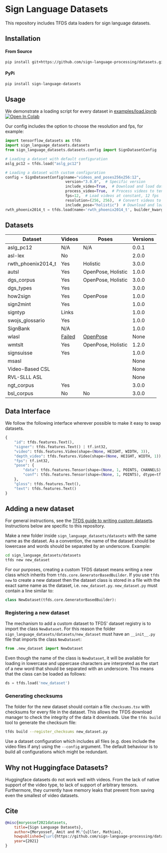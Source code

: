 # Sign Language Datasets

This repository includes TFDS data loaders for sign language datasets.

## Installation

#### From Source

```bash
pip install git+https://github.com/sign-language-processing/datasets.git
```

#### PyPi

```bash
pip install sign-language-datasets
```

## Usage

We demonstrate a loading script for every dataset in [examples/load.ipynb](examples/load.ipynb)
[![Open In Colab](https://colab.research.google.com/assets/colab-badge.svg)](https://colab.research.google.com/github/sign-language-processing/datasets/blob/master/examples/load.ipynb)

Our config includes the option to choose the resolution and fps, for example:

```python
import tensorflow_datasets as tfds
import sign_language_datasets.datasets
from sign_language_datasets.datasets.config import SignDatasetConfig

# Loading a dataset with default configuration
aslg_pc12 = tfds.load("aslg_pc12")

# Loading a dataset with custom configuration
config = SignDatasetConfig(name="videos_and_poses256x256:12",
                           version="3.0.0",  # Specific version
                           include_video=True,  # Download and load dataset videos
                           process_video=True,  # Process videos to tensors, or only save path to video
                           fps=12,  # Load videos at constant, 12 fps
                           resolution=(256, 256),  # Convert videos to a constant resolution, 256x256
                           include_pose="holistic")  # Download and load Holistic pose estimation
rwth_phoenix2014_t = tfds.load(name='rwth_phoenix2014_t', builder_kwargs=dict(config=config))
```

## Datasets

| Dataset            | Videos                                                       | Poses                                                 | Versions |
|--------------------|--------------------------------------------------------------|-------------------------------------------------------|----------|
| aslg_pc12          | N/A                                                          | N/A                                                   | 0.0.1    |
| asl-lex            | No                                                           |                                                     | 2.0.0    |
| rwth_phoenix2014_t | Yes                                                          | Holistic                                              | 3.0.0    |
| autsl              | Yes                                                          | OpenPose, Holistic                                    | 1.0.0    |
| dgs_corpus         | Yes                                                          | OpenPose, Holistic                                    | 3.0.0    |
| dgs_types          | Yes                                                          |                                                       | 3.0.0    |
| how2sign           | Yes                                                          | OpenPose                                              | 1.0.0    |
| sign2mint          | Yes                                                          |                                                       | 1.0.0    |
| signtyp            | Links                                                        |                                                       | 1.0.0    |
| swojs_glossario    | Yes                                                          |                                                       | 1.0.0    |
| SignBank           | N/A                                                          |                                                       | 1.0.0    |
| wlasl              | [Failed](https://github.com/tensorflow/datasets/issues/2960) | [OpenPose](https://github.com/gulvarol/bsl1k/issues/4) | None     |
| wmtslt             | Yes                                                          | OpenPose, Holistic                                    | 1.2.0    |
| signsuisse         | Yes                                                          |                                                       | 1.0.0    |
| msasl              |                                                              |                                                       | None     |
| Video-Based CSL    |                                                              |                                                       | None     |
| RVL-SLLL ASL       |                                                              |                                                       | None     |
| ngt_corpus         | Yes                                                          |                                                       | 3.0.0    |
| bsl_corpus         | No                                                           | No                                                    | 3.0.0    |

## Data Interface

We follow the following interface wherever possible to make it easy to swap datasets.

```python
{
    "id": tfds.features.Text(),
    "signer": tfds.features.Text() | tf.int32,
    "video": tfds.features.Video(shape=(None, HEIGHT, WIDTH, 3)),
    "depth_video": tfds.features.Video(shape=(None, HEIGHT, WIDTH, 1)),
    "fps": tf.int32,
    "pose": {
        "data": tfds.features.Tensor(shape=(None, 1, POINTS, CHANNELS), dtype=tf.float32),
        "conf": tfds.features.Tensor(shape=(None, 1, POINTS), dtype=tf.float32)
    },
    "gloss": tfds.features.Text(),
    "text": tfds.features.Text()
}
```

## Adding a new dataset

For general instructions, see the
[TFDS guide to writing custom datasets](https://github.com/tensorflow/datasets/blob/master/docs/add_dataset.md).
Instructions below are specific to this repository.

Make a new folder inside `sign_language_datasets/datasets` with the same name as the dataset. As a convention, the name
of the dataset should be lowercase and words should be separated by an underscore. Example:

```sh
cd sign_language_datasets/datasets
tfds new new_dataset
```

For our purposes, creating a custom TFDS dataset means writing a new class which inherits
from `tfds.core.GeneratorBasedBuilder`. If you use `tfds new` to create a new dataset then the dataset class is stored
in a file with the exact same name as the dataset, i.e. `new_dataset.py`. `new_dataset.py` must contain a line similar
to:

```python
class NewDataset(tfds.core.GeneratorBasedBuilder):
```

### Registering a new dataset

The mechanism to add a custom dataset to TFDS' dataset registry is to import the class `NewDataset`. For this reason the
folder
`sign_language_datasets/datasets/new_dataset` must have an `__init__.py` file that imports the class
`NewDataset`:

```python
from .new_dataset import NewDataset
```

Even though the name of the class is `NewDataset`, it will be available for loading in lowercase and uppercase
characters are interpreted as the start of a new word that should be separated with an underscore. This means that the
class can be loaded as follows:

```python
ds = tfds.load('new_dataset')
```

### Generating checksums

The folder for the new dataset should contain a file `checksums.tsv` with checksums for every file in the dataset. This
allows the TFDS download manager to check the integrity of the data it downloads. Use the `tfds build` tool to generate
the checksum file:

```sh
tfds build --register_checksums new_dataset.py
```

Use a dataset configuration which includes all files (e.g. does include the video files if any) using the `--config`
argument. The default behaviour is to build all configurations which might be redundant.

## Why not Huggingface Datasets?

Huggingface datasets do not work well with videos. From the lack of native support of the video type, to lack of support
of arbitrary tensors. Furthermore, they currently have memory leaks that prevent from saving even the smallest of video
datasets.

## Cite

```bibtex
@misc{moryossef2021datasets, 
    title={Sign Language Datasets},
    author={Moryossef, Amit and M\"{u}ller, Mathias},
    howpublished={\url{https://github.com/sign-language-processing/datasets}},
    year={2021}
}
```